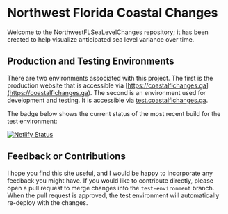 # Northwest Florida Coastal Changes

Welcome to the NorthwestFLSeaLevelChanges repository; it has been created to help visualize anticipated sea level variance over time.

## Production and Testing Environments

There are two environments associated with this project. The first is the production website that is accessible via [https://coastalflchanges.ga](https://coastalflchanges.ga). The second is an environment used for development and testing. It is accessible via [test.coastalflchanges.ga](https://test.coastalflchanges.ga).

The badge below shows the current status of the most recent build for the test environment:

[![Netlify Status](https://api.netlify.com/api/v1/badges/86f3f288-26f7-492b-96a2-fe86728b72c0/deploy-status)](https://app.netlify.com/sites/coastal-florida-climate-changes/deploys)

## Feedback or Contributions

I hope you find this site useful, and I would be happy to incorporate any feedback you might have. If you would like to contribute directly, please open a pull request to merge changes into the `test-environment` branch. When the pull request is approved, the test environment will automatically re-deploy with the changes.
